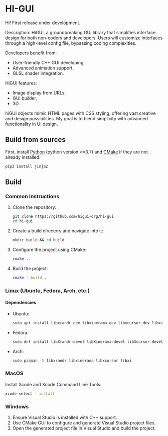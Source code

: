 # HI-GUI

Hi! First release under development.


Description:
HiGUI, a groundbreaking GUI library that simplifies interface design for both non-coders and developers. Users will customize interfaces through a high-level config file, bypassing coding complexities. 

Developers benefit from:
- User-friendly C++ GUI developing, 
- Advanced animation support,
- GLSL shader integration. 

HiGUI features:
- Image display from URLs, 
- GUI builder, 
- 3D.

hiGUI objects mimic HTML pages with CSS styling, offering vast creative and design possibilities. 
My goal is to blend simplicity with advanced functionality in UI design.

## Build from sources
First, install [Python](https://www.python.org/) (python version >=3.7) and [CMake](https://cmake.org/) if they are not already installed.

```bash
pip3 install jinja2
```

## Build
### Common Instructions
1. Clone the repository:
   ```bash
   git clone https://github.com/higui-org/hi-gui
   cd hi-gui
   ```

2. Create a build directory and navigate into it:
   ```bash
   mkdir build && cd build
   ```

3. Configure the project using CMake:
   ```bash
   cmake ..
   ```

4. Build the project:
   ```bash
   cmake --build .
   ```

### Linux (Ubuntu, Fedora, Arch, etc.)
#### Dependencies
- Ubuntu:
  ```bash
  sudo apt install libxrandr-dev libxinerama-dev libxcursor-dev libxi-dev
  ```

- Fedora:
  ```bash
  sudo dnf install libXrandr-devel libXinerama-devel libXcursor-devel libXi-devel
  ```

- Arch:
  ```bash
  sudo pacman -S libxrandr libxinerama libxcursor libxi
  ```

### MacOS
Install Xcode and Xcode Command Line Tools:
```bash
xcode-select --install
```

### Windows
1. Ensure Visual Studio is installed with C++ support.
2. Use CMake GUI to configure and generate Visual Studio project files.
3. Open the generated project file in Visual Studio and build the project.

